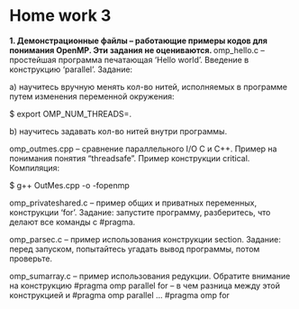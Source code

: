 # Home work 3

<b>1. Демонстрационные файлы – работающие примеры кодов для понимания OpenMP. Эти задания не оцениваются. </b>
omp_hello.c – простейшая программа печатающая ‘Hello world’. Введение в конструкцию ‘parallel’. Задание: 

а) научитесь вручную менять кол-во нитей, исполняемых в программе путем изменения переменной окружения:

$ export OMP_NUM_THREADS=<number you want>.

b) научитесь задавать кол-во нитей внутри программы.

omp_outmes.cpp – сравнение параллельного I/O C и C++. Пример на понимания понятия “threadsafe”. Пример конструкции critical. Компиляция:

$ g++ OutMes.cpp -o <executable> -fopenmp

omp_privateshared.c – пример общих и приватных переменных, конструкции ‘for’. Задание: запустите программу, разберитесь, что делают все команды с #pragma.

omp_parsec.c – пример использования конструкции section. Задание: перед запуском, попытайтесь угадать вывод программы, потом проверьте.

omp_sumarray.c – пример использования редукции. Обратите внимание на конструкцию #pragma omp parallel for – в чем разница между этой конструкцией и #pragma omp parallel … #pragma omp for

